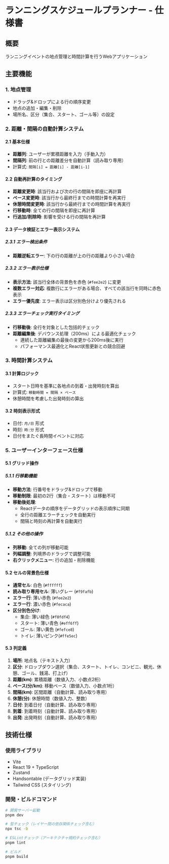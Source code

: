 # ランニングスケジュールプランナー - 仕様書

## 概要
ランニングイベントの地点管理と時間計算を行うWebアプリケーション

## 主要機能

### 1. 地点管理
- ドラッグ&ドロップによる行の順序変更
- 地点の追加・編集・削除
- 場所名、区分（集合、スタート、ゴール等）の設定

### 2. 距離・間隔の自動計算システム

#### 2.1 基本仕様
- **距離列**: ユーザーが累積距離を入力（手動入力）
- **間隔列**: 前の行との距離差分を自動計算（読み取り専用）
- 計算式: `間隔[i] = 距離[i] - 距離[i-1]`

#### 2.2 自動再計算のタイミング
- **距離変更時**: 該当行および次の行の間隔を即座に再計算
- **ペース変更時**: 該当行から最終行までの時間計算を再実行
- **休憩時間変更時**: 該当行から最終行までの時間計算を再実行
- **行移動時**: 全ての行の間隔を即座に再計算
- **行追加/削除時**: 影響を受ける行の間隔を再計算

#### 2.3 データ検証とエラー表示システム

##### 2.3.1 エラー検出条件
- **距離逆転エラー**: 下の行の距離が上の行の距離より小さい場合

##### 2.3.2 エラー表示仕様
- **表示方法**: 該当行全体の背景色を赤色 (`#fee2e2`) に変更
- **複数エラー対応**: 複数行にエラーがある場合、すべての該当行を同時に赤色表示
- **エラー優先度**: エラー表示は区分別色分けより優先される

##### 2.3.3 エラーチェック実行タイミング
- **行移動後**: 全行を対象とした包括的チェック
- **距離編集後**: デバウンス処理（200ms）による最適化チェック
  - 連続した距離編集の最後の変更から200ms後に実行
  - パフォーマンス最適化とReact状態更新との競合回避


### 3. 時間計算システム

#### 3.1 計算ロジック
- スタート日時を基準に各地点の到着・出発時刻を算出
- 計算式: `移動時間 = 間隔 × ペース`
- 休憩時間を考慮した出発時刻の算出

#### 3.2 時刻表示形式
- 日付: `月/日` 形式
- 時刻: `時:分` 形式
- 日付をまたぐ長時間イベントに対応


### 5. ユーザーインターフェース仕様

#### 5.1 グリッド操作

##### 5.1.1 行移動機能
- **移動方法**: 行番号をドラッグ&ドロップで移動
- **移動制限**: 最初の2行（集合・スタート）は移動不可
- **移動後処理**: 
  - Reactデータの順序をデータグリッドの表示順序に同期
  - 全行の距離エラーチェックを自動実行
  - 間隔と時刻の再計算を自動実行

##### 5.1.2 その他の操作
- **列移動**: 全ての列が移動可能
- **列幅調整**: 列境界のドラッグで調整可能
- **右クリックメニュー**: 行の追加・削除機能

#### 5.2 セルの背景色仕様
- **通常セル**: 白色 (`#ffffff`)
- **読み取り専用セル**: 薄いグレー (`#f9fafb`)
- **エラー行**: 薄い赤色 (`#fee2e2`)
- **エラー行**: 濃い赤色 (`#fecaca`)
- **区分別色分け**:
  - 集合: 薄い緑色 (`#f0fdf4`)
  - スタート: 薄い青色 (`#eff6ff`)
  - ゴール: 薄い黄色 (`#fefce8`)
  - トイレ: 薄いピンク(`#ffe5ec`)

#### 5.3 列定義
1. **場所**: 地点名（テキスト入力）
2. **区分**: ドロップダウン選択（集合、スタート、トイレ、コンビニ、観光、休憩、ゴール、銭湯、打上げ）
3. **距離(km)**: 累積距離（数値入力、小数点2桁）
4. **ペース(分/km)**: 移動ペース（数値入力、小数点1桁）
5. **間隔(km)**: 区間距離（自動計算、読み取り専用）
6. **休憩(分)**: 休憩時間（数値入力、整数）
7. **日付**: 到着日付（自動計算、読み取り専用）
8. **到着**: 到着時刻（自動計算、読み取り専用）
9. **出発**: 出発時刻（自動計算、読み取り専用）

## 技術仕様

### 使用ライブラリ
- Vite
- React 19 + TypeScript
- Zustand
- Handsontable (データグリッド実装)
- Tailwind CSS (スタイリング)



### 開発・ビルドコマンド
```bash
# 開発サーバー起動
pnpm dev

# 型チェック（レイヤー間の依存関係チェック含む）
npx tsc -b

# ESLintチェック（アーキテクチャ規約チェック含む）
pnpm lint

# ビルド
pnpm build
```
